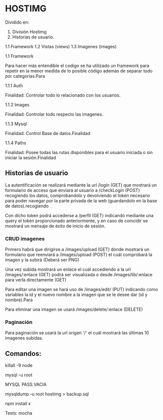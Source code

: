 # HOSTIMG

Dividido en:

1. División Hostimg
2. Historias de usuario.

1.1 Framework
1.2 Vistas (views)
1.3 Imagenes (images)

1.1 Framework

Para hacer más entendible el codigo se ha utilizado un framework para repetir en la menor medida de lo posible código además de separar todo por categorias.Para

1.1.1 Auth

Finalidad: Controlar todo lo relacionado con los usuarios.

1.1.2 Images

Finalidad: Controlar todo respecto las imagenes.

1.1.3 Mysql

Finalidad: Control Base de datos.Finalidad

1.1.4 Paths

Finalidad: Posee todas las rutas disponibles para el usuario iniciada o sin iniciar la sesión.Finalidad

## Historias de usuario

La autentificación se realizará mediante la url /login (GET) que mostrará un formulario de acceso que enviará al usuario a /checkLogin (POST) 
recogiendo los datos, comprobandolo y devolviendo el token necesario para poder navegar por la parte privada de la web (guardandolo en la base de datos).recogiendo

Con dicho token podrá accederse a /perfil (GET) indicando mediante una query el token proporcionado anteriormente, y en caso de coincidir se mostrará un mensaje de éxito de inicio de sesión.

### CRUD imagenes

Primero habrá que dirigirse a /images/upload (GET) donde mostrará un formulario que reenviará a /images/upload (POST) el cuál comprobará la imagen y la subirá (Deberá ser PNG)

Una vez subida mostrará un enlace el cuál accediendo a la url /images/:enlace (GET) podrá ser visualizada o desde /images/lib/:enlace para verla directamente (GET)

Para editar una imagen se hará uso de /images/edit/ (PUT) indicando como variables la id y el nuevo nombre a la imagen que se le desee dar (id y nombre).Para

Para eliminar una imagen se usará /images/delete/:enlace (DELETE)

### Paginación

Para paginación se usará la url origen '/' el cuál mostrará las últimas 10 imagenes subidas.

## Comandos:

killall -9 node


mysql -u root

MYSQL PASS VACIA

mysqldump -u root hostimg > backup.sql 

npm install x


Tests: mocha